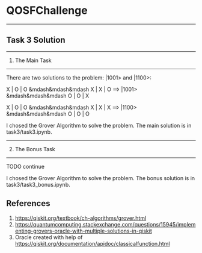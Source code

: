 # QOSFChallenge
-----------------
Task 3 Solution
-----------------

------------------
1. The Main Task
------------------
There are two solutions to the problem: |1001> and |1100>:

X | O | O
&mdash&mdash&mdash
X | X | O   ==> |1001>
&mdash&mdash&mdash
O | O | X



X | O | O
&mdash&mdash&mdash
X | X | X   ==> |1100>
&mdash&mdash&mdash
O | O | O

I chosed the Grover Algorithm to solve the problem. The main solution is in task3/task3.ipynb. 

------------------
2. The Bonus Task
------------------

TODO continue

I chosed the Grover Algorithm to solve the problem. The bonus solution is in task3/task3_bonus.ipynb. 

References
-----------
1. https://qiskit.org/textbook/ch-algorithms/grover.html
2. https://quantumcomputing.stackexchange.com/questions/15945/implementing-grovers-oracle-with-multiple-solutions-in-qiskit
3. Oracle created with help of https://qiskit.org/documentation/apidoc/classicalfunction.html
